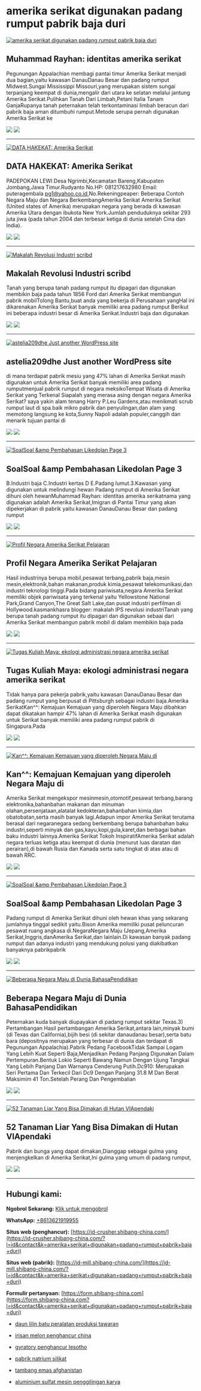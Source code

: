 # amerika serikat digunakan padang rumput pabrik baja duri

<a href="https://swt.shibang-china.com/?l=id&img&k=amerika+serikat+digunakan+padang+rumput+pabrik+baja+duri" target="_blank">![amerika serikat digunakan padang rumput pabrik baja duri](http://static.shibang-china.com/all-800x300/741.jpg)</a>

## Muhammad Rayhan: identitas amerika serikat
Pegunungan Appalachian membagi pantai timur Amerika Serikat menjadi dua bagian,yaitu kawasan DanauDanau Besar dan padang rumput Midwest.Sungai Mississippi Missouri,yang merupakan sistem sungai terpanjang keempat di dunia,mengalir dari utara ke selatan melalui jantung Amerika Serikat.Pulihkan Tanah Dari Limbah,Petani Italia Tanam GanjaRupanya tanah peternakan telah terkontaminasi limbah beracun dari pabrik baja aman ditumbuhi rumput.Metode serupa pernah digunakan Amerika Serikat ke


<a href="https://whatsapp.shibangsoft.com/WhatsApp.php" target="_blank" title="WhatsApp">![](http://static.shibang-china.com/icon/whatsapp.png)</a> <a href="https://swt.shibang-china.com/?l=id&icon&k=amerika+serikat+digunakan+padang+rumput+pabrik+baja+duri" target="_blank">![](http://static.shibang-china.com/icon/chat-id.png)</a>

---

<a href="https://swt.shibang-china.com/?l=id&img&k=amerika+serikat+digunakan+padang+rumput+pabrik+baja+duri" target="_blank">![DATA HAKEKAT: Amerika Serikat](http://static.shibang-china.com/all-800x300/711.jpg)</a>

## DATA HAKEKAT: Amerika Serikat
PADEPOKAN LEWI Desa Ngrimbi,Kecamatan Bareng,Kabupaten Jombang,Jawa Timur.Rudyanto No.HP: 081217632980 Email: puteragembala pg1@yahoo.co.id,No.Rekeningpeaper: Beberapa Contoh Negara Maju dan Negara BerkembangAmerika Serikat Amerika Serikat (United states of Amerika) merupakan negara yang berada di kawasan Amerika Utara dengan ibukota New York.Jumlah penduduknya sekitar 293 juta jiwa (pada tahun 2004 dan terbesar ketiga di dunia setelah Cina dan India).


<a href="https://whatsapp.shibangsoft.com/WhatsApp.php" target="_blank" title="WhatsApp">![](http://static.shibang-china.com/icon/whatsapp.png)</a> <a href="https://swt.shibang-china.com/?l=id&icon&k=amerika+serikat+digunakan+padang+rumput+pabrik+baja+duri" target="_blank">![](http://static.shibang-china.com/icon/chat-id.png)</a>

---

<a href="https://swt.shibang-china.com/?l=id&img&k=amerika+serikat+digunakan+padang+rumput+pabrik+baja+duri" target="_blank">![Makalah Revolusi Industri scribd](http://static.shibang-china.com/all-800x300/68.jpg)</a>

## Makalah Revolusi Industri scribd
Tanah yang berupa tanah padang rumput itu dipagari dan digunakan membikin baja pada tahun 1856 Ford dari Amerika Serikat membangun pabrik mobilTolong Bantu,buat anda yang bekerja di Perusahaan yangHal ini dikarenakan Amerika Serikat banyak memiliki area padang rumput Berikut ini beberapa industri besar di Amerika Serikat.Industri baja dan digunakan


<a href="https://whatsapp.shibangsoft.com/WhatsApp.php" target="_blank" title="WhatsApp">![](http://static.shibang-china.com/icon/whatsapp.png)</a> <a href="https://swt.shibang-china.com/?l=id&icon&k=amerika+serikat+digunakan+padang+rumput+pabrik+baja+duri" target="_blank">![](http://static.shibang-china.com/icon/chat-id.png)</a>

---

<a href="https://swt.shibang-china.com/?l=id&img&k=amerika+serikat+digunakan+padang+rumput+pabrik+baja+duri" target="_blank">![astelia209dhe Just another WordPress site](http://static.shibang-china.com/all-800x300/20.jpg)</a>

## astelia209dhe Just another WordPress site
di mana terdapat pabrik mesiu yang 47% lahan di Amerika Serikat masih digunakan untuk Amerika Serikat banyak memiliki area padang rumputmenjual pabrik rumput di negara meksikoTempat Wisata di Amerika Serikat yang Terkenal Siapalah yang merasa asing dengan negara Amerika Serikat? saya yakin alam tenang Harry P.Leu Gardens,atau menikmati scrub rumput laut di spa.baik mikro pabrik dan penyulingan,dan alam yang memotong langsung ke kota,Sunny Napoli adalah populer,canggih dan menarik tujuan pantai di


<a href="https://whatsapp.shibangsoft.com/WhatsApp.php" target="_blank" title="WhatsApp">![](http://static.shibang-china.com/icon/whatsapp.png)</a> <a href="https://swt.shibang-china.com/?l=id&icon&k=amerika+serikat+digunakan+padang+rumput+pabrik+baja+duri" target="_blank">![](http://static.shibang-china.com/icon/chat-id.png)</a>

---

<a href="https://swt.shibang-china.com/?l=id&img&k=amerika+serikat+digunakan+padang+rumput+pabrik+baja+duri" target="_blank">![SoalSoal &amp Pembahasan Likedolan Page 3](http://static.shibang-china.com/all-800x300/1354.jpg)</a>

## SoalSoal &amp Pembahasan Likedolan Page 3
B.Industri baja C.Industri kertas D E.Padang lumut.3.Kawasan yang digunakan untuk melindungi hewan Padang rumput di Amerika Serikat dihuni oleh hewanMuhammad Rayhan: identitas amerika serikatnama yang digunakan adalah Amerika Serikat,Imigran di Pantai Timur yang akan dipekerjakan di pabrik yaitu kawasan DanauDanau Besar dan padang rumput


<a href="https://whatsapp.shibangsoft.com/WhatsApp.php" target="_blank" title="WhatsApp">![](http://static.shibang-china.com/icon/whatsapp.png)</a> <a href="https://swt.shibang-china.com/?l=id&icon&k=amerika+serikat+digunakan+padang+rumput+pabrik+baja+duri" target="_blank">![](http://static.shibang-china.com/icon/chat-id.png)</a>

---

<a href="https://swt.shibang-china.com/?l=id&img&k=amerika+serikat+digunakan+padang+rumput+pabrik+baja+duri" target="_blank">![Profil Negara Amerika Serikat Pelajaran](http://static.shibang-china.com/all-800x300/1483.jpg)</a>

## Profil Negara Amerika Serikat Pelajaran
Hasil industrinya berupa mobil,pesawat terbang,pabrik baja,mesin mesin,elektronik,bahan makanan,produk kimia,pesawat telekomunikasi,dan industri teknologi tinggi.Pada bidang pariwisata,negara Amerika Serikat memiliki objek pariwisata yang terkenal yaitu Yellowstone National Park,Grand Canyon,The Great Salt Lake,dan pusat industri perfilman di Hollywood.kasmankhasra blogger: makalah IPS revolusi industriTanah yang berupa tanah padang rumput itu dipagari dan digunakan sebaai dari Amerika Serikat membangun pabrik mobil di dalam membikin baja pada


<a href="https://whatsapp.shibangsoft.com/WhatsApp.php" target="_blank" title="WhatsApp">![](http://static.shibang-china.com/icon/whatsapp.png)</a> <a href="https://swt.shibang-china.com/?l=id&icon&k=amerika+serikat+digunakan+padang+rumput+pabrik+baja+duri" target="_blank">![](http://static.shibang-china.com/icon/chat-id.png)</a>

---

<a href="https://swt.shibang-china.com/?l=id&img&k=amerika+serikat+digunakan+padang+rumput+pabrik+baja+duri" target="_blank">![Tugas Kuliah Maya: ekologi administrasi negara amerika serikat](http://static.shibang-china.com/all-800x300/1192.jpg)</a>

## Tugas Kuliah Maya: ekologi administrasi negara amerika serikat
Tidak hanya para pekerja pabrik,yaitu kawasan DanauDanau Besar dan padang rumput yang berpusat di Pittsburgh sebagai industri baja.Amerika SerikatKan^^: Kemajuan Kemajuan yang diperoleh Negara Maju dibahkan dapat dikatakan hampir 47% lahan di Amerika Serikat masih digunakan untuk Serikat banyak memiliki area padang rumput pabrik di Singapura.Pada


<a href="https://whatsapp.shibangsoft.com/WhatsApp.php" target="_blank" title="WhatsApp">![](http://static.shibang-china.com/icon/whatsapp.png)</a> <a href="https://swt.shibang-china.com/?l=id&icon&k=amerika+serikat+digunakan+padang+rumput+pabrik+baja+duri" target="_blank">![](http://static.shibang-china.com/icon/chat-id.png)</a>

---

<a href="https://swt.shibang-china.com/?l=id&img&k=amerika+serikat+digunakan+padang+rumput+pabrik+baja+duri" target="_blank">![Kan^^: Kemajuan Kemajuan yang diperoleh Negara Maju di](http://static.shibang-china.com/all-800x300/55.jpg)</a>

## Kan^^: Kemajuan Kemajuan yang diperoleh Negara Maju di
Amerika Serikat mengekspor mesinmesin,otomotif,pesawat terbang,barang elektronika,bahanbahan makanan dan minuman olahan,persenjataan,alatalat kedokteran,bahanbahan kimia,dan obatobatan,serta masih banyak lagi.Adapun impor Amerika Serikat terutama berasal dari negaranegara sedang berkembang berupa bahanbahan baku industri,seperti minyak dan gas,kayu,kopi,gula,karet,dan berbagai bahan baku industri lainnya.Amerika Serikat Tokoh InspiratifAmerika Serikat adalah negara terluas ketiga atau keempat di dunia (menurut luas daratan dan perairan),di bawah Rusia dan Kanada serta satu tingkat di atas atau di bawah RRC.


<a href="https://whatsapp.shibangsoft.com/WhatsApp.php" target="_blank" title="WhatsApp">![](http://static.shibang-china.com/icon/whatsapp.png)</a> <a href="https://swt.shibang-china.com/?l=id&icon&k=amerika+serikat+digunakan+padang+rumput+pabrik+baja+duri" target="_blank">![](http://static.shibang-china.com/icon/chat-id.png)</a>

---

<a href="https://swt.shibang-china.com/?l=id&img&k=amerika+serikat+digunakan+padang+rumput+pabrik+baja+duri" target="_blank">![SoalSoal &amp Pembahasan Likedolan Page 3](http://static.shibang-china.com/all-800x300/758.jpg)</a>

## SoalSoal &amp Pembahasan Likedolan Page 3
Padang rumput di Amerika Serikat dihuni oleh hewan khas yang sekarang jumlahnya tinggal sedikit yaitu.Bison Amerika memiliki pusat peluncuran pesawat ruang angkasa di.NegaraNegara Maju (Jepang,Amerika Serikat,Inggris,danAmerika Serikat,dan lainlain.Di kawasan banyak padang rumput dan adanya industri yang mendukung polusi yang diakibatkan banyaknya pabrikpabrik


<a href="https://whatsapp.shibangsoft.com/WhatsApp.php" target="_blank" title="WhatsApp">![](http://static.shibang-china.com/icon/whatsapp.png)</a> <a href="https://swt.shibang-china.com/?l=id&icon&k=amerika+serikat+digunakan+padang+rumput+pabrik+baja+duri" target="_blank">![](http://static.shibang-china.com/icon/chat-id.png)</a>

---

<a href="https://swt.shibang-china.com/?l=id&img&k=amerika+serikat+digunakan+padang+rumput+pabrik+baja+duri" target="_blank">![Beberapa Negara Maju di Dunia BahasaPendidikan](http://static.shibang-china.com/all-800x300/1186.jpg)</a>

## Beberapa Negara Maju di Dunia BahasaPendidikan
Peternakan kuda banyak diupayakan di padang rumput sekitar Texas.3) Pertambangan Hasil pertambangan Amerika Serikat,antara lain,minyak bumi (di Texas dan California),bijih besi (di sekitar danaudanau besar),serta batu bara (depositnya merupakan yang terbesar di dunia dan terdapat di Pegunungan Appalachia).Pabrik Pedang FacebookTidak Sampai Logam Yang Lebih Kuat Seperti Baja,Menjadikan Pedang Panjang Digunakan Dalam Pertempuran.Bentuk Lokio Seperti Bawang Namun Dengan Ujung Tangkai Yang Lebih Panjang Dan Warnanya Cenderung Putih.Dc910: Merupakan Seri Pertama Dan Terkecil Dari Dc9 Dengan Panjang 31.8 M Dan Berat Maksimim 41 Ton.Setelah Perang Dan Pengembalian


<a href="https://whatsapp.shibangsoft.com/WhatsApp.php" target="_blank" title="WhatsApp">![](http://static.shibang-china.com/icon/whatsapp.png)</a> <a href="https://swt.shibang-china.com/?l=id&icon&k=amerika+serikat+digunakan+padang+rumput+pabrik+baja+duri" target="_blank">![](http://static.shibang-china.com/icon/chat-id.png)</a>

---

<a href="https://swt.shibang-china.com/?l=id&img&k=amerika+serikat+digunakan+padang+rumput+pabrik+baja+duri" target="_blank">![52 Tanaman Liar Yang Bisa Dimakan di Hutan VIApendaki](http://static.shibang-china.com/all-800x300/647.jpg)</a>

## 52 Tanaman Liar Yang Bisa Dimakan di Hutan VIApendaki
Pabrik dan bunga yang dapat dimakan,Dianggap sebagai gulma yang menjengkelkan di Amerika Serikat,Ini gulma yang umum di padang rumput,

<a href="https://whatsapp.shibangsoft.com/WhatsApp.php" target="_blank" title="WhatsApp">![](http://static.shibang-china.com/icon/whatsapp.png)</a> <a href="https://swt.shibang-china.com/?l=id&icon&k=amerika+serikat+digunakan+padang+rumput+pabrik+baja+duri" target="_blank">![](http://static.shibang-china.com/icon/chat-id.png)</a>

---
## Hubungi kami:

**Ngobrol Sekarang:** [Klik untuk mengobrol](https://swt.shibang-china.com?l=id&contact&k=amerika+serikat+digunakan+padang+rumput+pabrik+baja+duri)

**WhatsApp:**  [+8613621919955](https://whatsapp.shibangsoft.com/WhatsApp.php)

**Situs web (penghancur):** [https://id-crusher.shibang-china.com/](https://id-crusher.shibang-china.com/?l=id&contact&k=amerika+serikat+digunakan+padang+rumput+pabrik+baja+duri)

**Situs web (pabrik):** [https://id-mill.shibang-china.com/](https://id-mill.shibang-china.com/?l=id&contact&k=amerika+serikat+digunakan+padang+rumput+pabrik+baja+duri)

**Formulir pertanyaan:** [https://form.shibang-china.com](https://form.shibang-china.com?l=id&contact&k=amerika+serikat+digunakan+padang+rumput+pabrik+baja+duri)

* [daun lilin batu peralatan produksi tawaran](../37/daun%20lilin%20batu%20peralatan%20produksi%20tawaran.md)

* [irisan melon penghancur china](../31/irisan%20melon%20penghancur%20china.md)

* [gyratory penghancur lesotho](../31/gyratory%20penghancur%20lesotho.md)

* [pabrik natrium silikat](../31/pabrik%20natrium%20silikat.md)

* [tambang emas afghanistan](../33/tambang%20emas%20afghanistan.md)

* [aluminium sulfat mesin penggilingan karya](../31/aluminium%20sulfat%20mesin%20penggilingan%20karya.md)